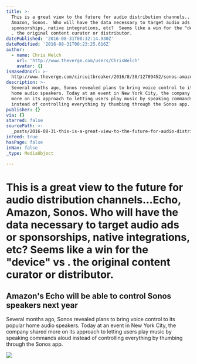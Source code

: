```yaml
---
title: >-
  This is a great view to the future for audio distribution channels...Echo,
  Amazon, Sonos.  Who will have the data necessary to target audio ads or
  sponsorships, native integrations, etc?  Seems like a win for the "device" vs
  . the original content curator or distributor. 
datePublished: '2016-08-31T00:32:14.930Z'
dateModified: '2016-08-31T00:23:25.616Z'
author:
  - name: Chris Welch
    url: 'http://www.theverge.com/users/ChrisWelch'
    avatar: {}
isBasedOnUrl: >-
  http://www.theverge.com/circuitbreaker/2016/8/30/12709452/sonos-amazon-alexa-announced
description: >-
  Several months ago, Sonos revealed plans to bring voice control to its popular
  home audio speakers. Today at an event in New York City, the company shared
  more on its approach to letting users play music by speaking commands aloud
  instead of controlling everything by thumbing through the Sonos app.
publisher: {}
via: {}
starred: false
sourcePath: >-
  _posts/2016-08-31-this-is-a-great-view-to-the-future-for-audio-distribution-ch.md
inFeed: true
hasPage: false
inNav: false
_type: MediaObject

---
```

# This is a great view to the future for audio distribution channels...Echo, Amazon, Sonos. Who will have the data necessary to target audio ads or sponsorships, native integrations, etc? Seems like a win for the "device" vs . the original content curator or distributor. 

<article style=""><h1>Amazon's Echo will be able to control Sonos speakers next year</h1><p>Several months ago, Sonos revealed plans to bring voice control to its popular home audio speakers. Today at an event in New York City, the company shared more on its approach to letting users play music by speaking commands aloud instead of controlling everything by thumbing through the Sonos app.</p><img src="https://cdn0.vox-cdn.com/images/verge/default-avatar.v9899025.gif" /></article>